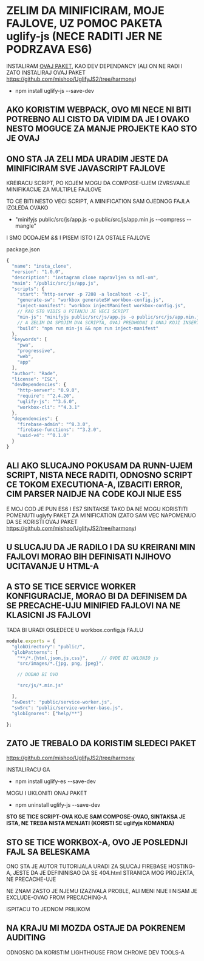 # ZELIM DA MINIFICIRAM, MOJE FAJLOVE, UZ POMOC PAKETA uglify-js (NECE RADITI JER NE PODRZAVA ES6)

INSTALIRAM [OVAJ PAKET](https://www.npmjs.com/package/uglify-js), KAO DEV DEPENDANCY (ALI ON NE RADI I ZATO INSTALIRAJ OVAJ PAKET <https://github.com/mishoo/UglifyJS2/tree/harmony>)

- npm install uglify-js --save-dev

## AKO KORISTIM WEBPACK, OVO MI NECE NI BITI POTREBNO ALI CISTO DA VIDIM DA JE I OVAKO NESTO MOGUCE ZA MANJE PROJEKTE KAO STO JE OVAJ

## ONO STA JA ZELI MDA URADIM JESTE DA MINIFICIRAM SVE JAVASCRIPT FAJLOVE

KREIRACU SCRIPT, PO KOJEM MOGU DA COMPOSE-UJEM IZVRSVANJE MINIFIKACIJE ZA MULTIPLE FAJLOVE

TO CE BITI NESTO VECI SCRIPT, A MINIFICATION SAM OJEDNOG FAJLA IZGLEDA OVAKO

- "minifyjs public/src/js/app.js -o public/src/js/app.min.js --compress --mangle"

I SMO DODAJEM *&&* I PISEM ISTO I ZA OSTALE FAJLOVE

package.json

```javascript
{
  "name": "insta_clone",
  "version": "1.0.0",
  "description": "instagram clone napravljen sa mdl-om",
  "main": "/public/src/js/app.js",
  "scripts": {
    "start": "http-server -p 7208 -a localhost -c-1",
    "generate-sw": "workbox generateSW workbox-config.js",
    "inject-manifest": "workbox injectManifest workbox-config.js",
    // KAO STO VIDIS U PITANJU JE VECI SCRIPT
    "min-js": "minifyjs public/src/js/app.js -o public/src/js/app.min.js --compress --mangle && minifyjs public/src/js/feed.js -o public/src/js/feed.min.js --compress --mangle && minifyjs public/src/js/idb.js -o public/src/js/idb.min.js --compress --mangle && minifyjs public/src/js/utility.js -o public/src/js/utility.min.js --compress --mangle",
    // A ZELIM DA SPOJIM DVA SCRIPTA, OVAJ PREDHODNI I ONAJ KOJI INSERT-UJE PRECACHE MANIFEST
    "build": "npm run min-js && npm run inject-manifest"
  },
  "keywords": [
    "pwa",
    "progressive",
    "web",
    "app"
  ],
  "author": "Rade",
  "license": "ISC",
  "devDependencies": {
    "http-server": "0.9.0",
    "require": "^2.4.20",
    "uglify-js": "^3.6.0",
    "workbox-cli": "^4.3.1"
  },
  "dependencies": {
    "firebase-admin": "^8.3.0",
    "firebase-functions": "^3.2.0",
    "uuid-v4": "^0.1.0"
  }
}

```

## ALI AKO SLUCAJNO POKUSAM DA RUNN-UJEM SCRIPT, NISTA NECE RADITI, ODNOSNO SCRIPT CE TOKOM EXECUTIONA-A, IZBACITI ERROR, CIM PARSER NAIDJE NA CODE KOJI NIJE ES5

E MOJ COD JE PUN ES6 I ES7 SINTAKSE TAKO DA NE MOGU KORISTITI POMENUTI uglyfy PAKET ZA MINIFICATION (ZATO SAM VEC NAPOMENUO DA SE KORISTI OVAJ PAKET <https://github.com/mishoo/UglifyJS2/tree/harmony>)

## U SLUCAJU DA JE RADILO I DA SU KREIRANI MIN FAJLOVI MORAO BIH DEFINISATI NJIHOVO UCITAVANJE U HTML-A

## A STO SE TICE SERVICE WORKER KONFIGURACIJE, MORAO BI DA DEFINISEM DA SE PRECACHE-UJU MINIFIED FAJLOVI NA NE KLASICNI JS FAJLOVI

TADA BI URADI OSLEDECE U workbox.config.js FAJLU

```javascript
module.exports = {
  "globDirectory": "public/",
  "globPatterns": [
    "**/*.{html,json,js,css}",     // OVDE BI UKLONIO js
    "src/images/*.{jpg, png, jpeg}",

    // DODAO BI OVO

    "src/js/*.min.js"

  ],
  "swDest": "public/service-worker.js",
  "swSrc": "public/service-worker-base.js",
  "globIgnores": ["help/**"]

};
```

## ZATO JE TREBALO DA KORISTIM SLEDECI PAKET

<https://github.com/mishoo/UglifyJS2/tree/harmony>

INSTALIRACU GA

- npm install uglify-es --save-dev

MOGU I UKLONITI ONAJ PAKET

- npm uninstall uglify-js --save-dev

**STO SE TICE SCRIPT-OVA KOJE SAM COMPOSE-OVAO, SINTAKSA JE ISTA, NE TREBA NISTA MENJATI (KORISTI SE uglifyjs KOMANDA)**

## STO SE TICE WORKBOX-A, OVO JE POSLEDNJI FAJL SA BELESKAMA

ONO STA JE AUTOR TUTORIJALA URADI ZA SLUCAJ FIREBASE HOSTING-A, JESTE DA JE DEFININISAO DA SE 404.html STRANICA MOG PROJEKTA, NE PRECACHE-UJE

NE ZNAM ZASTO JE NJEMU IZAZIVALA PROBLE, ALI MENI NIJE I NISAM JE EXCLUDE-OVAO FROM PRECACHING-A

ISPITACU TO JEDNOM PRILIKOM

## NA KRAJU MI MOZDA OSTAJE DA POKRENEM AUDITING

ODNOSNO DA KORISTIM LIGHTHOUSE FROM CHROME DEV TOOLS-A
